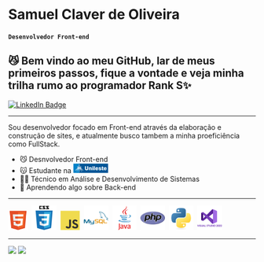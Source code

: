 # Samuel Claver de Oliveira
**`Desenvolvedor Front-end`**
## 😼 Bem vindo ao meu GitHub, lar de meus primeiros passos, fique a vontade e veja minha trilha rumo ao programador Rank S✨

<div>
<a href = "www.linkedin.com/in/samuel-claver-de-oliveira" target = "_blank">
    <img src="https://img.shields.io/badge/LinkedIn-blue?style=for-the-badge&logo=linkedin&logoColor=white" alt="LinkedIn Badge"/>
  </a>
</div>


---
Sou desenvolvedor focado em Front-end através da elaboração e construção de sites, e atualmente busco tambem a minha proeficiência como FullStack.

- 😼 Desnvolvedor Front-end
- 😽 Estudante na <a href="https://unileste.catolica.edu.br/portal/" target="_blank"> <img src = "unileste.jpeg" widht = "70px" height = "20px" > </a>
- 🐱‍👤 Técnico em Análise e Desenvolvimento de Sistemas
- 🤖 Aprendendo algo sobre Back-end
  
---

<div>
  <img src="https://github.com/devicons/devicon/blob/master/icons/html5/html5-original.svg" title="HTML5" alt="HTML" width="40" height="40"/>&nbsp;
  <img src="https://github.com/devicons/devicon/blob/master/icons/css3/css3-original-wordmark.svg" title="Css3" alt="Css3" width="50" height="50"/>&nbsp;
  <img src="https://github.com/devicons/devicon/blob/master/icons/javascript/javascript-original.svg" title="JavaScript" alt="JavaScript" width="40" height="40"/>&nbsp;
  <img src="https://github.com/devicons/devicon/blob/master/icons/mysql/mysql-original-wordmark.svg" title="MySql" alt="MySql" width="50" height="50"/>&nbsp;
  <img src="https://github.com/devicons/devicon/blob/master/icons/java/java-original-wordmark.svg" title="Java" alt="Java" width="50" height="50"/>&nbsp;
  <img src="https://github.com/devicons/devicon/blob/master/icons/php/php-original.svg" title="Php" alt="Php" width="50" height="50"/>&nbsp;
  <img src="https://github.com/devicons/devicon/blob/master/icons/python/python-original.svg" title="Python" alt="Python" width="50" height="50"/>&nbsp;
  <img src="https://github.com/devicons/devicon/blob/master/icons/visualstudio/visualstudio-original-wordmark.svg" title="Vs" alt="Vs" width="50" height="50"/>&nbsp;
</div>

---


<div align = "left">
<img height = "200em" src="https://github-readme-stats.vercel.app/api/top-langs/?username=risoflorais&show_icons=true&theme=bear&count_private=true"/>
<img height = "200em" src="https://github-readme-stats.vercel.app/api?username=risoflorais&show_icons=true&show_icons=true&theme=bear&count_private=true" />
</div>
